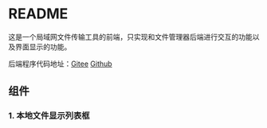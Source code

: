 
# README

这是一个局域网文件传输工具的前端，只实现和文件管理器后端进行交互的功能以及界面显示的功能。

后端程序代码地址：[Gitee](https://gitee.com/aLv/FileTP-Java) [Github](https://github.com/alvkeke/FileTP-Java)

## 组件

### 1. 本地文件显示列表框
